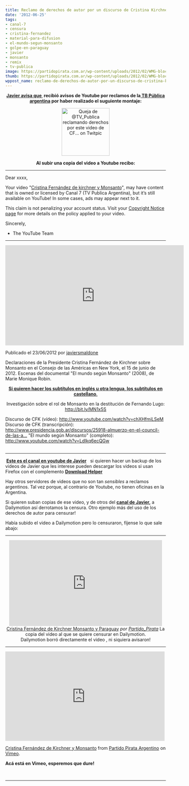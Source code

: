 ```yaml
---
title: Reclamo de derechos de autor por un discurso de Cristina Kirchner-Posible Censura!
date: '2012-06-25'
tags:
- canal-7
- censura
- cristina-fernandez
- material-para-difusion
- el-mundo-segun-monsanto
- golpe-en-paraguay
- javier
- monsanto
- remix
- tv-publica
image: https://partidopirata.com.ar/wp-content/uploads/2012/02/WMG-block.jpg
thumb: https://partidopirata.com.ar/wp-content/uploads/2012/02/WMG-block-150x150.jpg
wppost_name: reclamo-de-derechos-de-autor-por-un-discurso-de-cristina-kirchner-posible-censura
---
```


<p style="text-align: center;"><strong><a href="https://twitter.com/@mis2centavos" target="_blank">Javier avisa que </a> recibió avisos de Youtube por reclamos de la<a href="http://www.tvpublica.com.ar/" target="_blank"> TB Pública argentina</a> por haber realizado el suguiente montaje:
</strong></p>

<center><a title="Queja de @TV_Publica reclamando derechos por este video de CF... on Twitpic" href="http://twitpic.com/a0gnc6"><img src="http://twitpic.com/show/thumb/a0gnc6.jpg" alt="Queja de @TV_Publica reclamando derechos por este video de CF... on Twitpic" width="150" height="150" /></a></center>
<p style="text-align: center;"><strong>Al subir una copia del video a Youtube recibo:</strong></p>


<hr />

Dear xxxx,

Your video "<a href="http://www.youtube.com/watch?v=7G09GHfXSdM" target="_blank">Cristina Fernández de kirchner y Monsanto</a>", may have content that is owned or licensed by Canal 7 (TV Publica Argentina), but it’s still available on YouTube! In some cases, ads may appear next to it.

This claim is not penalizing your account status. Visit your <a href="http://www.youtube.com/copynotice?video_id=7G09GHfXSdM" target="_blank">Copyright Notice page</a> for more details on the policy applied to your video.

Sincerely,
- The YouTube Team
<p style="text-align: center;"><strong>
</strong></p>


<hr />

<center>
<iframe src="http://www.youtube.com/embed/yWNo2-L4UBE" frameborder="0" width="560" height="315"></iframe></center>
<p id="watch-uploader-info">Publicado el 23/06/2012 por <a dir="ltr" href="https://www.youtube.com/user/javiersmaldone" rel="author">javiersmaldone</a></p>

<div id="watch-description-text">
<p id="eow-description">Declaraciones de la Presidente Cristina Fernández de Kirchner sobre Monsanto en el Consejo de las Américas en New York, el 15 de junio de 2012. Escenas del documental "El mundo según Monsanto" (2008), de Marie Monique Robin.</p>
<p style="text-align: center;"><a href="https://rapidshare.com/files/2842444177/cfkmonsanto.srt" target="_blank"><strong>Si quieren hacer los subtítulos en inglés u otra lengua, los subtítulos en castellano</strong>.</a></p>
<p style="text-align: center;">
Investigación sobre el rol de Monsanto en la destitución de Fernando Lugo: <a title="http://bit.ly/MN1x5S" dir="ltr" href="http://bit.ly/MN1x5S" rel="nofollow" target="_blank">http://bit.ly/MN1x5S</a></p>
Discurso de CFK (vídeo): <a title="http://www.youtube.com/watch?v=chXHfmiLSeM" dir="ltr" href="http://www.youtube.com/watch?v=chXHfmiLSeM" rel="nofollow" target="_blank">http://www.youtube.com/watch?v=chXHfmiLSeM</a>
Discurso de CFK (transcripción): <a title="http://www.presidencia.gob.ar/discursos/25918-almuerzo-en-el-council-de-las-americas-palabras-de-la-presidenta-de-la-nacion" dir="ltr" href="http://www.presidencia.gob.ar/discursos/25918-almuerzo-en-el-council-de-las-americas-palabras-de-la-presidenta-de-la-nacion" rel="nofollow" target="_blank">http://www.presidencia.gob.ar/discursos/25918-almuerzo-en-el-council-de-las-a...</a>
"El mundo según Monsanto" (completo): <a title="http://www.youtube.com/watch?v=LdIkq6ecQGw" dir="ltr" href="http://www.youtube.com/watch?v=LdIkq6ecQGw" rel="nofollow" target="_blank">http://www.youtube.com/watch?v=LdIkq6ecQGw</a>

</div>
&nbsp;

<hr />

<strong> <a href="https://www.youtube.com/user/javiersmaldone?feature=watch" target="_blank">Este es el canal en youtube de Javier</a></strong>   si quieren hacer un backup de los videos de Javier que les interese pueden descargar los videos si usan Firefox con el complemento <strong><a href="https://addons.mozilla.org/pt-BR/firefox/addon/video-downloadhelper/" target="_blank">Download Helper</a></strong>

Hay otros servidores de videos que no son tan <em>sensibles</em> a reclamos argentinos. Tal vez porque, al contrario de Youtube, no tienen oficinas en la Argentina.

Si quieren suban copias de ese video, y de otros del <strong><a href="https://www.youtube.com/user/javiersmaldone?feature=watch" target="_blank">canal de Javier</a>,</strong> a Dailymotion así derrotamos la censura.
Otro ejemplo más del uso de los derechos de autor para censurar!

Había subido el video a Dailymotion pero lo censuraron, fíjense lo que sale abajo:

<hr />

<center>
<iframe src="http://www.dailymotion.com/embed/video/xrr5wm" frameborder="0" width="480" height="270"></iframe>
<a href="http://www.dailymotion.com/video/xrr5wm_cristina-fernandez-de-kirchner-monsanto-y-paraguay_news" target="_blank">Cristina Fernández de Kirchner Monsanto y Paraguay</a> <em>por <a href="http://www.dailymotion.com/Partido_Pirata" target="_blank">Partido_Pirata</a></em>
La copia del video al que se quiere censurar en Dailymotion.</center><center>Dailymotion borró directamente el video , ni siquiera avisaron!</center>

<hr />

<iframe src="http://player.vimeo.com/video/44673915" frameborder="0" width="500" height="281"></iframe>

<a href="http://vimeo.com/44673915">Cristina Fernández de Kirchner y Monsanto</a> from <a href="http://vimeo.com/user3611990">Partido Pirata Argentino</a> on <a href="http://vimeo.com">Vimeo</a>.

<strong>Acá está en Vimeo, esperemos que dure!</strong>

&nbsp;

<hr />
